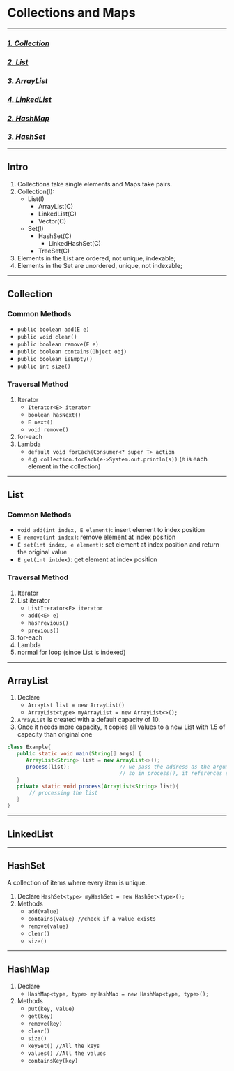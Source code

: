 # Collections and Maps

---
### _[1. Collection](#Collection)_
### _[2. List](#List)_
### _[3. ArrayList](#ArrayList)_
### _[4. LinkedList](#LinkedList)_
### _[2. HashMap](#HashMap)_
### _[3. HashSet](#HashSet)_

---
## Intro
1. Collections take single elements and Maps take pairs.  
2. Collection(I):
   - List(I)
      - ArrayList(C)
      - LinkedList(C)
      - Vector(C)
   - Set(I)
      - HashSet(C)
         - LinkedHashSet(C)
      - TreeSet(C)
3. Elements in the List are ordered, not unique, indexable;
4. Elements in the Set are unordered, unique, not indexable;


---
## Collection
### Common Methods
- `public boolean add(E e)`
- `public void clear()`
- `public boolean remove(E e)`
- `public boolean contains(Object obj)`
- `public boolean isEmpty()`
- `public int size()`
### Traversal Method
1. Iterator
   - `Iterator<E> iterator`
   - `boolean hasNext()`
   - `E next()`
   - `void remove()`
2. for-each
3. Lambda
   - `default void forEach(Consumer<? super T> action`
   - e.g. `collection.forEach(e->System.out.println(s))` (e is each element in the collection)

---
## List
### Common Methods
- `void add(int index, E element)`: insert element to index position
- `E remove(int index)`: remove element at index position
- `E set(int index, e element)`: set element at index position and return the original value
- `E get(int intdex)`: get element at index position
### Traversal Method
1. Iterator
2. List iterator
   - `ListIterator<E> iterator`
   - `add(<E> e)`
   - `hasPrevious()`
   - `previous()`
3. for-each
4. Lambda
5. normal for loop (since List is indexed)

---
## ArrayList
1. Declare
    - `ArrayLst list = new ArrayList()`
    - `ArrayList<type> myArrayList = new ArrayList<>();`
2. `ArrayList` is created with a default capacity of 10.
3. Once it needs more capacity, it copies all values to a new List with 1.5 of capacity than original one
```java
class Example{
   public static void main(String[] args) {
      ArrayList<String> list = new ArrayList<>();
      process(list);                // we pass the address as the argument into the process() method
                                    // so in process(), it references same ArrayList object in the memory
   }
   private static void process(ArrayList<String> list){
       // processing the list
   }
}
```

---
## LinkedList

---
## HashSet
A collection of items where every item is unique.
1. Declare
   `HashSet<type> myHashSet = new HashSet<type>();`
2. Methods
   - `add(value)`
   - `contains(value) //check if a value exists`
   - `remove(value)`
   - `clear()`
   - `size()`



---
## HashMap
1. Declare
    - `HashMap<type, type> myHashMap = new HashMap<type, type>();`
2. Methods
    - `put(key, value)`
    - `get(key)`
    - `remove(key)`
    - `clear()`
    - `size()`
    - `keySet() //All the keys`
    - `values() //All the values`
    - `containsKey(key)`

